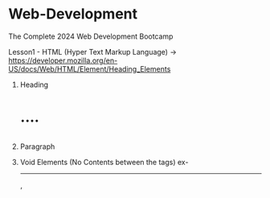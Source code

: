 # Web-Development
The Complete 2024 Web Development Bootcamp

Lesson1 - HTML (Hyper Text Markup Language) -> https://developer.mozilla.org/en-US/docs/Web/HTML/Element/Heading_Elements
1. Heading <h1>....<h6> 
2. Paragraph <p>
3. Void Elements (No Contents between the tags) ex- <hr />, <br />